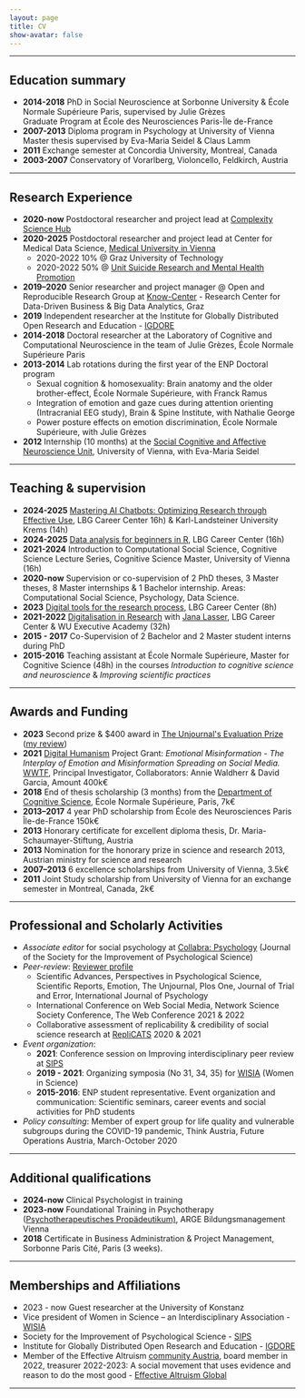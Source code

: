 ```yaml
---
layout: page
title: CV
show-avatar: false
---
```


<!--- to add an image here, use either html, or the kramdown example below, delete this line and the last dashes +arrow
<p align="center">
  <img width="250" height="250" src="/assets/img/Hannah_Metzler_ORRG.jpg">
</p>

![cvphoto](/assets/img/Hannah_Metzler_ORRG.jpg "Hannah Metzler" 250x250){:class="img-responsive" height="250px" width="250px"}-->

___

## Education summary

* **2014-2018** PhD in Social Neuroscience at Sorbonne University & École Normale Supérieure Paris, supervised by Julie Grèzes  
    Graduate Program at École des Neurosciences Paris-Île de-France
* **2007-2013** Diploma program in Psychology at University of Vienna  
    Master thesis supervised by Eva-Maria Seidel & Claus Lamm 
* **2011** Exchange semester at Concordia University, Montreal, Canada
* **2003-2007** Conservatory of Vorarlberg, Violoncello, Feldkirch, Austria

___


## Research Experience

* **2020-now** Postdoctoral researcher and project lead at [Complexity Science Hub][CSH]
* **2020-2025** Postdoctoral researcher and project lead at Center for Medical Data Science, [Medical University in Vienna][Meduni]
    * 2020-2022 10% @ Graz University of Technology
    * 2020-2022 50% @ [Unit Suicide Research and Mental Health Promotion][Thomas]
* **2019–2020** Senior researcher and project manager @ Open and Reproducible Research Group at [Know-Center][KNOW] - Research Center for Data-Driven Business & Big Data Analytics, Graz
* **2019** Independent researcher at the Institute for Globally Distributed Open Research and Education - [IGDORE][IGDORE] 
* **2014-2018** Doctoral researcher at the Laboratory of Cognitive and Computational Neuroscience in the team of Julie Grèzes, École Normale Supérieure Paris
* **2013-2014** Lab rotations during the first year of the ENP Doctoral program
    * Sexual cognition & homosexuality: Brain anatomy and the older brother-effect, École Normale Supérieure, with Franck Ramus
    * Integration of emotion and gaze cues during attention orienting (Intracranial EEG study), Brain & Spine Institute, with Nathalie George
    * Power posture effects on emotion discrimination, École Normale Supérieure, with Julie Grèzes
* **2012** Internship (10 months) at the [Social Cognitive and Affective Neuroscience Unit][SCAN], University of Vienna, with Eva-Maria Seidel

___


## Teaching & supervision

* **2024-2025** [Mastering AI Chatbots: Optimizing Research through Effective Use](https://github.com/hannahmetzler/ai_skills), LBG Career Center 16h) & Karl-Landsteiner University Krems (14h)
* **2024-2025** [Data analysis for beginners in R](https://github.com/hannahmetzler/R_intro), LBG Career Center (16h)
* **2021-2024** Introduction to Computational Social Science, Cognitive Science Lecture Series, Cognitive Science Master, University of Vienna (16h)
* **2020-now** Supervision or co-supervision of 2 PhD theses, 3 Master theses, 8 Master internships & 1 Bachelor internship. Areas: Computational Social Science, Psychology, Data Science. 
* **2023** [Digital tools for the research process](https://github.com/hannahmetzler/digital_tools_research), LBG Career Center (8h)
* **2021-2022** [Digitalisation in Research](https://github.com/JanaLasser/digitalisation-in-research-module-2) with [Jana Lasser](www.janalasser.at), 
LBG Career Center & WU Executive Academy (32h)
* **2015 - 2017** Co-Supervision of 2 Bachelor and 2 Master student interns during PhD
* **2015-2016** Teaching assistant at École Normale Supérieure, Master for Cognitive Science (48h) in the courses 
_Introduction to cognitive science and neuroscience_ & _Improving scientific practices_

___


## Awards and Funding

* **2023** Second prize & $400 award in [The Unjournal's Evaluation Prize](https://globalimpact.gitbook.io/the-unjournal-project-and-communication-space/readme-1/latest-updates/impactful-research-prize-winners) ([my review](https://unjournal.pubpub.org/pub/cashtransferseval1/release/4)) 
* **2021** [Digital Humanism](https://www.wwtf.at/digital_humanism/) Project Grant: _Emotional Misinformation - The Interplay of Emotion and Misinformation Spreading on Social Media._ [WWTF](https://wwtf.at/programmes/information_communication/#ICT20), Principal Investigator, Collaborators: Annie Waldherr & David Garcia,  Amount 400k€
* **2018** End of thesis scholarship (3 months) from the [Department of Cognitive Science][DEC], École Normale Supérieure, Paris, 7k€
* **2013–2017** 4 year PhD scholarship from École des Neurosciences Paris Île-de-France 150k€
* **2013** Honorary certificate for excellent diploma thesis, Dr. Maria-Schaumayer-Stiftung, Austria
* **2013** Nomination for the honorary prize in science and research 2013, Austrian ministry for science and research
* **2007–2013** 6 excellence scholarships from University of Vienna, 3.5k€
* **2011** Joint Study scholarship from University of Vienna for an exchange semester in Montreal, Canada, 2k€

___


## Professional and Scholarly Activities

* *Associate editor* for social psychology at [Collabra: Psychology](https://online.ucpress.edu/collabra) (Journal of the Society for the Improvement of Psychological Science)
* *Peer-review*: [Reviewer profile](https://www.webofscience.com/wos/author/record/1963790)
    - Scientific Advances, Perspectives in Psychological Science, Scientific Reports, Emotion, The Unjournal, Plos One, Journal of Trial and Error, International Journal of Psychology
    - International Conference on Web Social Media, Network Science Society Conference, The Web Conference 2021 & 2022
    - Collaborative assessment of replicability & credibility of social science research at [RepliCATS](https://replicats.research.unimelb.edu.au/) 2020 & 2021
 * *Event organization*:
    - **2021**: Conference session on Improving interdisciplinary peer review at [SIPS](https://www.improvingpsych.org/SIPS2021/)
    - **2019 - 2021**: Organizing symposia (No 31, 34, 35) for [WISIA](http://www.wisia.at/) (Women in Science)
    - **2015-2016**: ENP student representative. Event organization and communication: Scientific seminars, career events and social activities for PhD students
* *Policy consulting*: Member of expert group for life quality and vulnerable subgroups during the COVID-19 pandemic, Think Austria, Future Operations Austria, March-October 2020
    
___

## Additional qualifications

* **2024-now** Clinical Psychologist in training
* **2023-now** Foundational Training in Psychotherapy ([Psychotherapeutisches Propädeutikum)](https://www.bildungsmanagement.ac.at/bildungsangebote/diplomlehrgaenge/psychotherapeutisches-propaedeutikum.html), ARGE Bildungsmanagement Vienna
* **2018** Certificate in Business Administration & Project Management, Sorbonne Paris Cité, Paris (3 weeks).

___


## Memberships and Affiliations

* 2023 - now	Guest researcher at the University of Konstanz
* Vice president of Women in Science – an Interdisciplinary Association - [WISIA](http://www.wisia.at/)
* Society for the Improvement of Psychological Science - [SIPS](https://improvingpsych.org)
* Institute for Globally Distributed Open Research and Education - [IGDORE][IGDORE] 
* Member of the Effective Altruism [community Austria](https://effectivealtruism.at/unser-team), board member in 2022, treasurer 2022-2023: A social movement that uses evidence and reason to do the most good - [Effective Altruism Global](https://www.effectivealtruism.org)


___


[DEC]: https://cognition.ens.fr/en
[SCAN]: https://scan-psy.univie.ac.at/
[KNOW]: https://www.know-center.tugraz.at/
[CSS]: https://dgarcia.eu/about-us/
[Thomas]: https://www.meduniwien.ac.at/hp/fileadmin/sozialmedizin/Unit_Suizidforschung___Mental_Health_Promotion.pdf
[CSH]: https://csh.ac.at
[IGDORE]: https://igdore.org/
[Meduni]: https://www.meduniwien.ac.at/web/forschung/researcher-profiles/researcher-profiles/detail/?res=hannah_metzler



